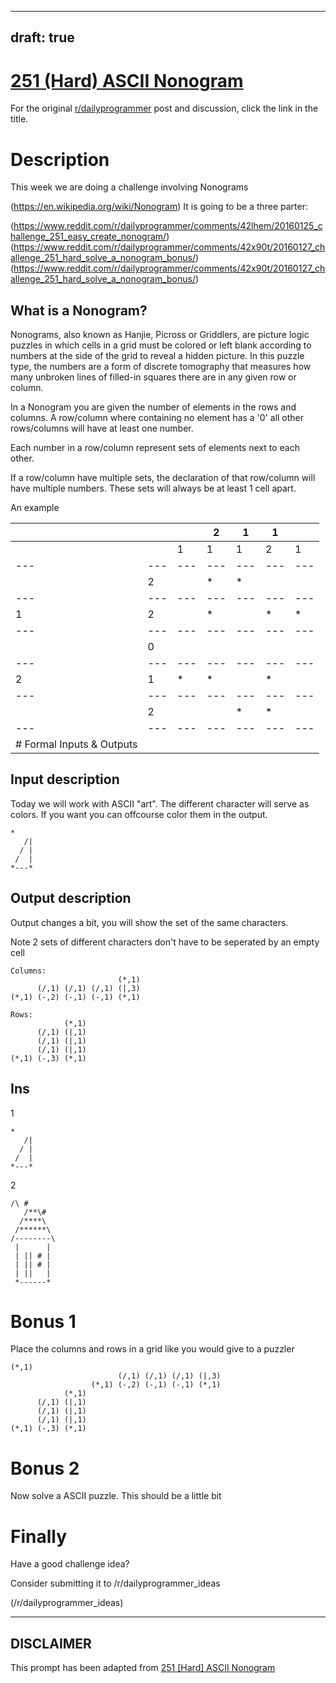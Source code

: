 ---
draft: true
----

# [251 (Hard) ASCII Nonogram](https://www.reddit.com/r/dailyprogrammer/comments/438zse/20160129_challenge_251_hard_ascii_nonogram/)

For the original [r/dailyprogrammer](https://www.reddit.com/r/dailyprogrammer/) post and discussion, click the link in the title.

# Description
This week we are doing a challenge involving Nonograms

(https://en.wikipedia.org/wiki/Nonogram)
It is going to be a three parter:

(https://www.reddit.com/r/dailyprogrammer/comments/42lhem/20160125_challenge_251_easy_create_nonogram/)
(https://www.reddit.com/r/dailyprogrammer/comments/42x90t/20160127_challenge_251_hard_solve_a_nonogram_bonus/)
(https://www.reddit.com/r/dailyprogrammer/comments/42x90t/20160127_challenge_251_hard_solve_a_nonogram_bonus/)
## What is a Nonogram?
Nonograms, also known as Hanjie, Picross or Griddlers, are picture logic puzzles in which cells in a grid must be colored or left blank according to numbers at the side of the grid to reveal a hidden picture. In this puzzle type, the numbers are a form of discrete tomography that measures how many unbroken lines of filled-in squares there are in any given row or column.

In a Nonogram you are given the number of elements in the rows and columns. A row/column where containing no element has a '0' all other rows/columns will have at least one number.

Each number in a row/column represent sets of elements next to each other. 

If a row/column have multiple sets, the declaration of that row/column will have multiple numbers. These sets will always be at least 1 cell apart.

An example


||||2|1|1||
| --- | --- | --- | --- | --- | --- | --- |
|||1|1|1|2|1|
| --- | --- | --- | --- | --- | --- | --- |
||2||*|*|||
| --- | --- | --- | --- | --- | --- | --- |
|1|2||*||*|*|
| --- | --- | --- | --- | --- | --- | --- |
||0||||||
| --- | --- | --- | --- | --- | --- | --- |
|2|1|*|*||*||
| --- | --- | --- | --- | --- | --- | --- |
||2|||*|*||
| --- | --- | --- | --- | --- | --- | --- |
|# Formal Inputs & Outputs
## Input description
Today we will work with ASCII "art". The different character will serve as colors. If you want you can offcourse color them in the output.


```
*
   /|
  / |
 /  |
*---*
```
## Output description
Output changes a bit, you will show the set of the same characters. 

Note 2 sets of different characters don't have to be seperated by an empty cell


```
Columns:
                        (*,1)
      (/,1) (/,1) (/,1) (|,3)
(*,1) (-,2) (-,1) (-,1) (*,1)

Rows:
            (*,1)
      (/,1) (|,1)
      (/,1) (|,1)
      (/,1) (|,1)
(*,1) (-,3) (*,1)
```
## Ins
1


```
*
   /|
  / |
 /  |
*---*
```
2


```
/\ #  
   /**\#  
  /****\  
 /******\ 
/--------\
 |      | 
 | || # | 
 | || # | 
 | ||   | 
 *------*
```
# Bonus 1
Place the columns and rows in a grid like you would give to a puzzler


```
(*,1)
                        (/,1) (/,1) (/,1) (|,3)
                  (*,1) (-,2) (-,1) (-,1) (*,1)
            (*,1)
      (/,1) (|,1)
      (/,1) (|,1)
      (/,1) (|,1)
(*,1) (-,3) (*,1)
```
# Bonus 2
Now solve a ASCII puzzle. This should be a little bit 

# Finally
Have a good challenge idea?

Consider submitting it to /r/dailyprogrammer_ideas

(/r/dailyprogrammer_ideas)

----
## **DISCLAIMER**
This prompt has been adapted from [251 [Hard] ASCII Nonogram](https://www.reddit.com/r/dailyprogrammer/comments/438zse/20160129_challenge_251_hard_ascii_nonogram/
)
